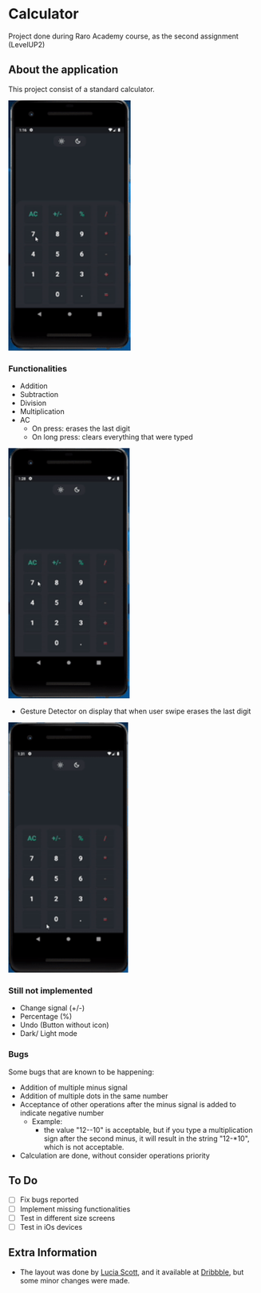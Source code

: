 # Calculator

Project done during Raro Academy course, as the second assignment (LevelUP2)

## About the application

This project consist of a standard calculator.

<img src="./images/calculator.gif" height = "500">


### Functionalities

- Addition
- Subtraction
- Division
- Multiplication
- AC 
    - On press: erases the last digit
    - On long press: clears everything that were typed

<img src="./images/calculator-ac.gif" height = "500">

- Gesture Detector on display that when user swipe erases the last digit

<img src="./images/calculator-gesture.gif" height = "500">

### Still not implemented

- Change signal (+/-)
- Percentage (%)
- Undo (Button without icon)
- Dark/ Light mode

### Bugs
Some bugs that are known to be happening:
- Addition of multiple minus signal
- Addition of multiple dots in the same number
- Acceptance of other operations after the minus signal is added to indicate negative number
    - Example: 
        - the value "12--10" is acceptable, but if you type a multiplication sign after the second minus, it will result in the string "12-*10", which is not acceptable.
- Calculation are done, without consider operations priority
## To Do
- [ ] Fix bugs reported
- [ ] Implement missing functionalities
- [ ] Test in different size screens
- [ ] Test in iOs devices

## Extra Information
- The layout was done by [Lucia Scott](https://dribbble.com/luciascott), and it available at [Dribbble](https://dribbble.com/shots/14709020-Calculator/attachments/6408579?mode=media), but some minor changes were made.